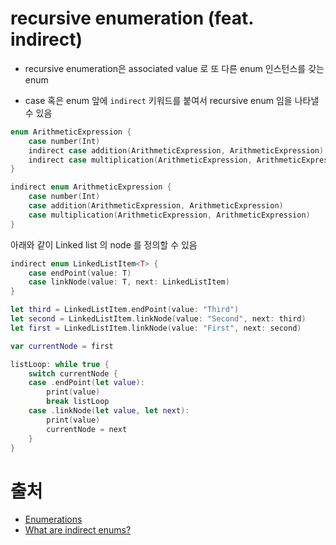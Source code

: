 # recursive enumeration (feat. indirect)

- recursive enumeration은 associated value 로 또 다른 enum 인스턴스를 갖는 enum

- case 혹은 enum 앞에 `indirect` 키워드를 붙여서  recursive enum 임을 나타낼 수 있음

```swift
enum ArithmeticExpression {
    case number(Int)
    indirect case addition(ArithmeticExpression, ArithmeticExpression)
    indirect case multiplication(ArithmeticExpression, ArithmeticExpression)
}

indirect enum ArithmeticExpression {
    case number(Int)
    case addition(ArithmeticExpression, ArithmeticExpression)
    case multiplication(ArithmeticExpression, ArithmeticExpression)
}
```

아래와 같이  Linked list 의 node 를 정의할 수 있음

```swift
indirect enum LinkedListItem<T> {
    case endPoint(value: T)
    case linkNode(value: T, next: LinkedListItem)
}

let third = LinkedListItem.endPoint(value: "Third")
let second = LinkedListItem.linkNode(value: "Second", next: third)
let first = LinkedListItem.linkNode(value: "First", next: second)

var currentNode = first

listLoop: while true {
    switch currentNode {
    case .endPoint(let value):
        print(value)
        break listLoop
    case .linkNode(let value, let next):
        print(value)
        currentNode = next
    }
}
```



# 출처

- [Enumerations](https://docs.swift.org/swift-book/LanguageGuide/Enumerations.html)
- [What are indirect enums?](https://www.hackingwithswift.com/example-code/language/what-are-indirect-enums)

